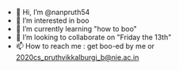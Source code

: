 - 👋 Hi, I’m @nanpruth54
- 👀 I’m interested in boo
- 🌱 I’m currently learning "how to boo"
- 💞️ I’m looking to collaborate on "Friday the 13th"
- 📫 How to reach me : get boo-ed by me or 2020cs_pruthvikkalburgi_b@nie.ac.in

<!---
nanpruth54/nanpruth54 is a ✨ special ✨ repository because its `README.md` (this file) appears on your GitHub profile.
You can click the Preview link to take a look at your changes.
--->
